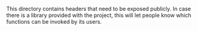 This directory contains headers that need to be exposed publicly.
In case there is a library provided with the project, this will let people know which functions can be invoked by its users.

